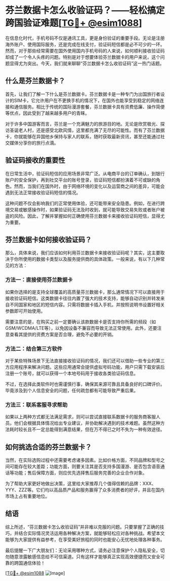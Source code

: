 # 芬兰数据卡怎么收验证码？——轻松搞定跨国验证难题[[TG💪+ @esim1088](https://t.me/s/esim1088)]

在信息化时代，手机号码不仅是通讯工具，更是身份验证的重要手段。无论是注册海外账户、使用国际服务，还是完成在线支付，验证码短信都是必不可少的一环。然而，对于那些经常需要在国外使用国内手机号码的人来说，如何顺利接收验证码却成了一个令人头疼的问题。特别是对于想要体验芬兰数据卡的用户来说，这个问题显得尤为突出。今天，我们就来聊聊“芬兰数据卡怎么收验证码”这一热门话题。

## 什么是芬兰数据卡？

首先，让我们了解一下什么是芬兰数据卡。芬兰数据卡是一种专门为出国旅行者设计的SIM卡，它允许用户在不更换手机的情况下，在国外也能享受到稳定的网络连接和通信服务。相比于传统的国际漫游套餐，芬兰数据卡具有资费低廉、操作简便等优点，因此受到了越来越多用户的青睐。

对于许多中国游客而言，芬兰是一个充满魅力的旅游目的地。无论是欣赏极光、探访圣诞老人村，还是感受北欧风情，这里都充满了无尽的可能性。而有了芬兰数据卡，你就能够在异国他乡保持与家人的联系，随时获取最新资讯，甚至还能通过社交媒体分享你的旅行点滴。

## 验证码接收的重要性

在日常生活中，验证码短信的应用场景非常广泛。从电商平台的订单确认，到银行账户的安全保护，再到社交平台的账号登录，验证码短信都扮演着不可或缺的角色。然而，当我们在国外时，由于网络环境的变化以及运营商之间的差异，可能会遇到无法正常接收验证码短信的情况。

这种问题不仅会影响我们的正常使用体验，还可能带来安全隐患。例如，在进行跨境交易或敏感操作时，如果验证码无法及时收到，就可能导致交易失败或者账户被盗的风险。因此，了解并掌握如何正确使用芬兰数据卡来接收验证码短信，显得尤为重要。

## 芬兰数据卡如何接收验证码？

那么，具体来说，我们应该如何利用芬兰数据卡来接收验证码呢？其实，这主要取决于你所使用的数据卡类型以及服务提供商的具体政策。一般来说，有以下几种常见的方法：

### 方法一：直接使用芬兰数据卡

如果你选择的是支持全球覆盖的高质量芬兰数据卡，那么通常情况下可以直接用于接收验证码短信。这类数据卡往往内置了强大的技术支持，能够自动识别并转发来自不同国家和地区的短信内容。只需将数据卡插入手机，并按照说明书设置好相关参数即可开始使用。

需要注意的是，在购买之前一定要确认该款数据卡是否支持你所需的频段（如GSM/WCDMA/LTE等），以免因设备不兼容而导致无法正常使用。此外，还要注意查看其提供的资费方案是否合理，避免不必要的开销。

### 方法二：结合第三方软件

对于某些特殊场景下无法直接接收验证码的情况，我们还可以借助一些专业的第三方应用程序来解决问题。这些应用通常会提供虚拟号码功能，用户只需下载安装后注册一个账号，就可以获得一个本地号码用于接收各类验证码信息。

不过，在选择此类软件时也需谨慎行事，确保其来源可靠且具备良好的口碑评价。毕竟涉及到个人信息安全的问题，任何疏忽都有可能导致严重后果。

### 方法三：联系客服寻求帮助

如果以上两种方式都无法满足需求，则可以尝试直接联系数据卡的服务商客服人员。他们会根据具体情况给出专业建议，并协助解决遇到的技术难题。虽然这种方法耗时较长且不一定总能得到满意结果，但在万不得已之时不失为一种有效途径。

## 如何挑选合适的芬兰数据卡？

当然，在实际选购过程中还需要考虑诸多因素。比如价格方面，不同品牌和型号之间可能存在较大差距；功能方面，则要关注其是否支持多国漫游、是否包含语音通话等功能；售后保障方面，则应优先选择售后服务完善的企业合作对象。

为了帮助大家更好地做出决策，这里给大家推荐几个值得信赖的品牌：XXX、YYY、ZZZ等。它们均以高品质产品和服务赢得了众多消费者的好评，并且在国内市场上占有重要地位。

## 结语

综上所述，“芬兰数据卡怎么收验证码”并非难以克服的问题。只要掌握了正确的技巧，并结合实际情况灵活运用各种解决方案，就能够轻松应对各种挑战。希望本文能够为大家提供有益参考，在享受美好旅程的同时也能安心无忧地处理各种事务。

最后提醒一下广大朋友们：无论采用哪种方式，请务必注意保护个人隐私安全，切勿随意泄露敏感信息给不可信渠道。只有这样才能够真正实现高效便捷而又安全可靠的跨国通信体验！

[[TG💪+ @esim1088](https://t.me/s/esim1088) ![Image](https://i.postimg.cc/4NQfJmqS/Snipaste-2025-05-13-00-14-12.png)]